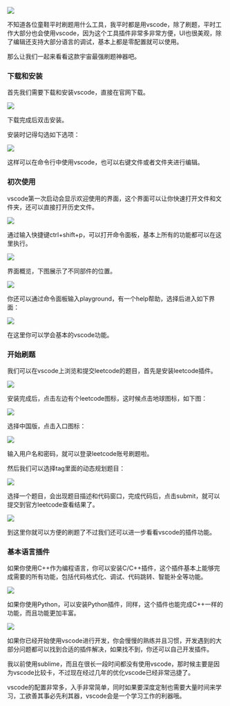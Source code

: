 ![](https://oss.v8cloud.cn/markdown/47d5027e1d85a22e7935b19082b4dcc7.png)

  
不知道各位童鞋平时刷题用什么工具，我平时都是用vscode，除了刷题，平时工作大部分也会使用vscode，因为这个工具插件非常多非常方便，UI也很美观，除了编辑还支持大部分语言的调试，基本上都是零配置就可以使用。

  
那么让我们一起来看看这款宇宙最强刷题神器吧。

  
### 下载和安装

首先我们需要下载和安装vscode，直接在官网下载。

![](https://oss.v8cloud.cn/markdown/62453bdc3030fda0e8f3a00be148e4e1.png)

下载完成后双击安装。

安装时记得勾选如下选项：

![](https://oss.v8cloud.cn/markdown/5463ef9ea8859cfcb603af60c67df5f2.png)

这样可以在命令行中使用vscode，也可以右键文件或者文件夹进行编辑。

  
### 初次使用

vscode第一次启动会显示欢迎使用的界面，这个界面可以让你快速打开文件和文件夹，还可以直接打开历史文件。

![](https://oss.v8cloud.cn/markdown/775e5301ee1b0239491ebdfde873a539.png)

  
通过输入快捷键ctrl+shift+p，可以打开命令面板，基本上所有的功能都可以在这里执行。

![](https://oss.v8cloud.cn/markdown/d9efa738dfa08c59894b7d1658c97377.png)

  
界面概览，下图展示了不同部件的位置。

![](https://oss.v8cloud.cn/markdown/9b83d6ef7d808bd158fb891ab74d83a7.png)

  
你还可以通过命令面板输入playground，有一个help帮助，选择后进入如下界面：

![](https://oss.v8cloud.cn/markdown/6a54b37d53e2e90c008694a3e8730809.png)

在这里你可以学会基本的vscode功能。

  
### 开始刷题

我们可以在vscode上浏览和提交leetcode的题目，首先是安装leetcode插件。

![](https://oss.v8cloud.cn/markdown/53c146dee1b1b357be709477fca630da.png)

安装完成后，点击左边有个leetcode图标，这时候点击地球图标，如下图：

![](https://oss.v8cloud.cn/markdown/903b3c533764d7770721100edbe859b9.png)

选择中国版，点击入口图标：

![](https://oss.v8cloud.cn/markdown/a877bdbb79a0b0ee96baf165ddca7bff.png)

  
输入用户名和密码，就可以登录leetcode账号刷题啦。

然后我们可以选择tag里面的动态规划题目：

![](https://oss.v8cloud.cn/markdown/19f9b3823ef75501c01ca62f854e6a03.png)

选择一个题目，会出现题目描述和代码窗口，完成代码后，点击submit，就可以提交到官方leetcode查看结果了。

![](https://oss.v8cloud.cn/markdown/f41dbd928134e20364ddda00a9fbce3e.png)

  
到这里你就可以方便的刷题了不过我们还可以进一步看看vscode的插件功能。

  
### 基本语言插件

如果你使用C++作为编程语言，你可以安装C/C++插件，这个插件基本上能够完成需要的所有功能，包括代码格式化、调试、代码跳转、智能补全等功能。

![](https://oss.v8cloud.cn/markdown/b1b3c59d1137bd88f932fce9ced66669.png)

  
如果你使用Python，可以安装Python插件，同样，这个插件也能完成C++一样的功能，而且功能更加丰富。

![](https://oss.v8cloud.cn/markdown/03c03da9b17338a93c7b6dc36f85a74a.png)

  
如果你已经开始使用vscode进行开发，你会慢慢的熟练并且习惯，开发遇到的大部分问题都可以找到合适的插件解决，如果找不到，你还可以自己开发插件。

  
我以前使用sublime，而且在很长一段时间都没有使用vscode，那时候主要是因为vscode比较卡，不过现在经过几年的优化vscode已经非常迅捷了。

  
vscode的配置非常多，入手非常简单，同时如果要深度定制也需要大量时间来学习，工欲善其事必先利其器，vscode会是一个学习工作的利器哦。

  
  
